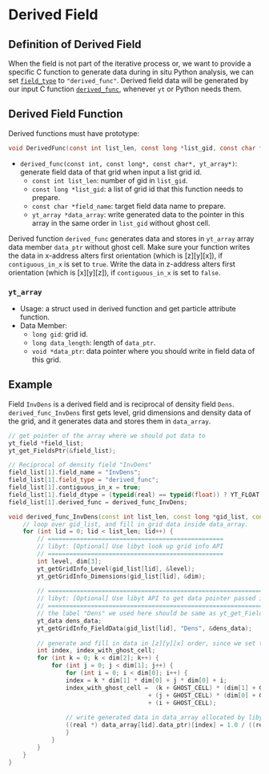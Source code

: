 # Derived Field

## Definition of Derived Field
When the field is not part of the iterative process or, we want to provide a specific C function to generate data during 
in situ Python analysis, we can set [`field_type`](./yt_get_fieldsptr.md#yt_field) to `"derived_func"`. 
Derived field data will be generated by our input C function [`derived_func`](#derived-field-function), whenever `yt` or Python needs them. 

## Derived Field Function
Derived functions must have prototype:
  ```c
  void DerivedFunc(const int list_len, const long *list_gid, const char *field_name, yt_array *data_array);
  ```
- `derived_func(const int, const long*, const char*, yt_array*)`: generate field data of that grid when input a list grid id.
  - `const int list_len`: number of gid in `list_gid`.
  - `const long *list_gid`: a list of grid id that this function needs to prepare.
  - `const char *field_name`: target field data name to prepare.
  - `yt_array *data_array`: write generated data to the pointer in this array in the same order in `list_gid` without ghost cell.

Derived function `derived_func` generates data and stores in `yt_array` array data member `data_ptr` without ghost cell. Make sure your function writes the data in x-address alters first orientation (which is [z][y][x]), if `contiguous_in_x` is set to `true`. Write the data in z-address alters first orientation (which is [x][y][z]), if `contiguous_in_x` is set to `false`.

### `yt_array`
- Usage: a struct used in derived function and get particle attribute function.
- Data Member:
  - `long gid`: grid id.
  - `long data_length`: length of `data_ptr`.
  - `void *data_ptr`: data pointer where you should write in field data of this grid.

## Example
Field `InvDens` is a derived field and is reciprocal of density field `Dens`. `derived_func_InvDens` first gets level, grid dimensions and density data of the grid, and it generates data and stores them in `data_array`.
```cpp
// get pointer of the array where we should put data to
yt_field *field_list;
yt_get_FieldsPtr(&field_list);

// Reciprocal of density field "InvDens"
field_list[1].field_name = "InvDens";
field_list[1].field_type = "derived_func";
field_list[1].contiguous_in_x = true;
field_list[1].field_dtype = (typeid(real) == typeid(float)) ? YT_FLOAT : YT_DOUBLE;
field_list[1].derived_func = derived_func_InvDens;

void derived_func_InvDens(const int list_len, const long *gid_list, const char *field_name, yt_array *data_array) {
    // loop over gid_list, and fill in grid data inside data_array.
    for (int lid = 0; lid < list_len; lid++) {
        // =================================================
        // libyt: [Optional] Use libyt look up grid info API
        // =================================================
        int level, dim[3];
        yt_getGridInfo_Level(gid_list[lid], &level);
        yt_getGridInfo_Dimensions(gid_list[lid], &dim);
    
        // =============================================================
        // libyt: [Optional] Use libyt API to get data pointer passed in
        // =============================================================
        // the label "Dens" we used here should be same as yt_get_FieldsPtr (libyt step 4)
        yt_data dens_data;
        yt_getGridInfo_FieldData(gid_list[lid], "Dens", &dens_data);
        
        // generate and fill in data in [z][y][x] order, since we set this field contiguous_in_x = true
        int index, index_with_ghost_cell;
        for (int k = 0; k < dim[2]; k++) {
            for (int j = 0; j < dim[1]; j++) {
                for (int i = 0; i < dim[0]; i++) {
                index = k * dim[1] * dim[0] + j * dim[0] + i;
                index_with_ghost_cell =  (k + GHOST_CELL) * (dim[1] + GHOST_CELL * 2) * (dim[0] + GHOST_CELL * 2)
                                       + (j + GHOST_CELL) * (dim[0] + GHOST_CELL * 2)
                                       + (i + GHOST_CELL);
                
                // write generated data in data_array allocated by libyt.
                ((real *) data_array[lid].data_ptr)[index] = 1.0 / ((real *) dens_data.data_ptr)[index_with_ghost_cell];
                }
            }
        }
    }
}
```
